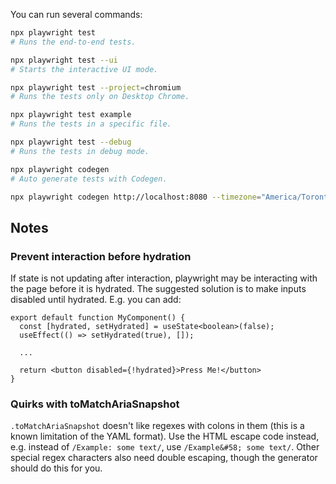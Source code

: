 You can run several commands:

```bash
npx playwright test
# Runs the end-to-end tests.

npx playwright test --ui
# Starts the interactive UI mode.

npx playwright test --project=chromium
# Runs the tests only on Desktop Chrome.

npx playwright test example
# Runs the tests in a specific file.

npx playwright test --debug
# Runs the tests in debug mode.

npx playwright codegen
# Auto generate tests with Codegen.
```

```bash
npx playwright codegen http://localhost:8080 --timezone="America/Toronto" --geolocation="43.76,-79.43" --viewport-size=800,600
```

## Notes

### Prevent interaction before hydration

If state is not updating after interaction, playwright may be interacting with the page before it is hydrated. The suggested solution is to make inputs disabled until hydrated. E.g. you can add:

```tsx
export default function MyComponent() {
  const [hydrated, setHydrated] = useState<boolean>(false);
  useEffect(() => setHydrated(true), []);

  ...

  return <button disabled={!hydrated}>Press Me!</button>
}

```

### Quirks with toMatchAriaSnapshot

`.toMatchAriaSnapshot` doesn't like regexes with colons in them (this is a known limitation of the YAML format). Use the HTML escape code instead, e.g. instead of `/Example: some text/`, use `/Example&#58; some text/`. Other special regex characters also need double escaping, though the generator should do this for you.
